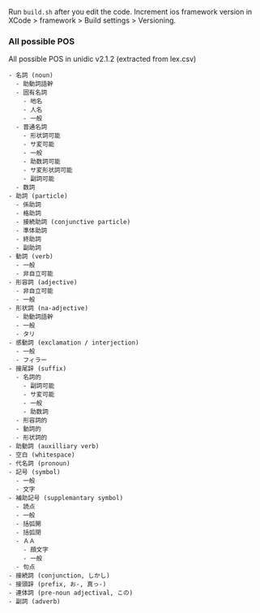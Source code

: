 Run `build.sh` after you edit the code.
Increment ios framework version in XCode > framework > Build settings > Versioning.


### All possible POS
All possible POS in unidic v2.1.2 (extracted from lex.csv)

```
- 名詞 (noun)
  - 助動詞語幹
  - 固有名詞
    - 地名
    - 人名
    - 一般
  - 普通名詞
    - 形状詞可能
    - サ変可能
    - 一般
    - 助数詞可能
    - サ変形状詞可能
    - 副詞可能
  - 数詞
- 助詞 (particle)
  - 係助詞
  - 格助詞
  - 接続助詞 (conjunctive particle)
  - 準体助詞
  - 終助詞
  - 副助詞
- 動詞 (verb)
  - 一般
  - 非自立可能
- 形容詞 (adjective)
  - 非自立可能
  - 一般
- 形状詞 (na-adjective)
  - 助動詞語幹
  - 一般
  - タリ
- 感動詞 (exclamation / interjection)
  - 一般
  - フィラー
- 接尾辞 (suffix)
  - 名詞的
    - 副詞可能
    - サ変可能
    - 一般
    - 助数詞
  - 形容詞的
  - 動詞的
  - 形状詞的
- 助動詞 (auxilliary verb)
- 空白 (whitespace)
- 代名詞 (pronoun)
- 記号 (symbol)
  - 一般
  - 文字
- 補助記号 (supplemantary symbol)
  - 読点
  - 一般
  - 括弧開
  - 括弧閉
  - ＡＡ
    - 顔文字
    - 一般
  - 句点
- 接続詞 (conjunction, しかし)
- 接頭辞 (prefix, お-, 真っ-)
- 連体詞 (pre-noun adjectival, この)
- 副詞 (adverb)
```